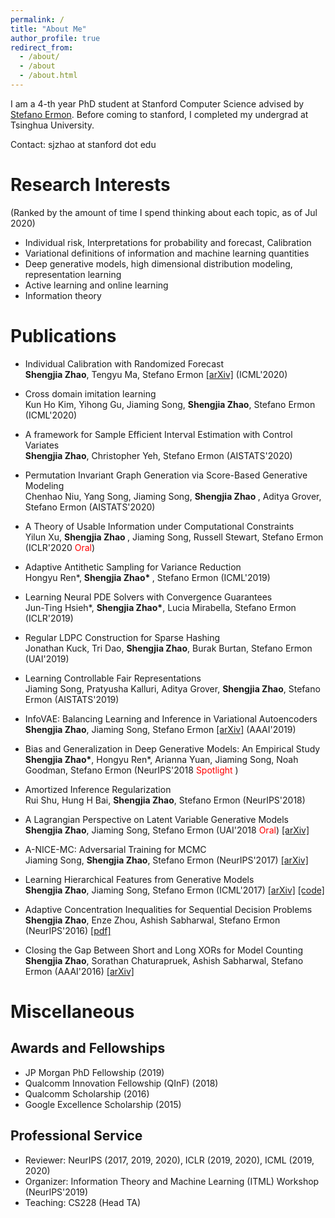 ```yaml
---
permalink: /
title: "About Me"
author_profile: true
redirect_from: 
  - /about/
  - /about
  - /about.html
---
```


I am a 4-th year PhD student at Stanford Computer Science advised by <a href="http://cs.stanford.edu/~ermon/">Stefano Ermon</a>. Before coming to stanford, I completed my undergrad at Tsinghua University.

Contact: sjzhao at stanford dot edu

# Research Interests 
(Ranked by the amount of time I spend thinking about each topic, as of Jul 2020)

- Individual risk, Interpretations for probability and forecast, Calibration
- Variational definitions of information and machine learning quantities
- Deep generative models, high dimensional distribution modeling, representation learning
- Active learning and online learning
- Information theory

# Publications

- Individual Calibration with Randomized Forecast <br>
<b>Shengjia Zhao</b>, Tengyu Ma, Stefano Ermon <a href="https://arxiv.org/abs/2006.10288">[arXiv]</a> (ICML'2020)

- Cross domain imitation learning <br>
Kun Ho Kim, Yihong Gu, Jiaming Song, <b>Shengjia Zhao</b>, Stefano Ermon (ICML'2020)

- A framework for Sample Efficient Interval Estimation with Control Variates <br>
<b>Shengjia Zhao</b>, Christopher Yeh, Stefano Ermon (AISTATS'2020) 

- Permutation Invariant Graph Generation via Score-Based Generative Modeling <br>
Chenhao Niu, Yang Song, Jiaming Song, <b> Shengjia Zhao </b>, Aditya Grover, Stefano Ermon (AISTATS'2020) 

- A Theory of Usable Information under Computational Constraints <br>
Yilun Xu, <b> Shengjia Zhao </b>, Jiaming Song, Russell Stewart, Stefano Ermon (ICLR'2020 <font color='red'>Oral</font>)

- Adaptive Antithetic Sampling for Variance Reduction <br>
Hongyu Ren\*, <b> Shengjia Zhao\* </b>, Stefano Ermon (ICML'2019)

- Learning Neural PDE Solvers with Convergence Guarantees <br>
Jun-Ting Hsieh\*, <b> Shengjia Zhao\*</b>, Lucia Mirabella, Stefano Ermon (ICLR'2019)

- Regular LDPC Construction for Sparse Hashing <br>
Jonathan Kuck, Tri Dao, <b>Shengjia Zhao</b>, Burak Burtan, Stefano Ermon (UAI'2019)

- Learning Controllable Fair Representations <br> 
Jiaming Song, Pratyusha Kalluri, Aditya Grover, <b>Shengjia Zhao</b>, Stefano Ermon (AISTATS'2019)

- InfoVAE: Balancing Learning and Inference in Variational Autoencoders <br>
 <b>Shengjia Zhao</b>, Jiaming Song, Stefano Ermon <a href="https://arxiv.org/abs/1706.02262">[arXiv]</a> (AAAI'2019)

- Bias and Generalization in Deep Generative Models: An Empirical Study <br>
<b>Shengjia Zhao\*</b>, Hongyu Ren*, Arianna Yuan, Jiaming Song, Noah Goodman, Stefano Ermon (NeurIPS'2018 <font color='red'> Spotlight </font>) 

- Amortized Inference Regularization <br>
Rui Shu, Hung H Bai, <b>Shengjia Zhao</b>, Stefano Ermon (NeurIPS'2018)

- A Lagrangian Perspective on Latent Variable Generative Models <br>
 <b>Shengjia Zhao</b>, Jiaming Song, Stefano Ermon (UAI'2018 <font color='red'>Oral</font>) <a href="https://arxiv.org/abs/1806.06514">[arXiv]</a> 

- A-NICE-MC: Adversarial Training for MCMC <br> 
Jiaming Song, <b>Shengjia Zhao</b>, Stefano Ermon (NeurIPS'2017) <a href="https://arxiv.org/abs/1706.07561">[arXiv]</a> 

- Learning Hierarchical Features from Generative Models <br> 
 <b>Shengjia Zhao</b>, Jiaming Song, Stefano Ermon (ICML'2017) <a href="https://arxiv.org/abs/1702.08396">[arXiv]</a> <a href="https://github.com/ermongroup/Variational-Ladder-Autoencoder">[code]</a> 

- Adaptive Concentration Inequalities for Sequential Decision Problems <br>
<b>Shengjia Zhao</b>, Enze Zhou, Ashish Sabharwal, Stefano Ermon (NeurIPS'2016) <a href="https://papers.nips.cc/paper/6493-adaptive-concentration-inequalities-for-sequential-decision-problems.pdf">[pdf]</a>

- Closing the Gap Between Short and Long XORs for Model Counting <br>
<b>Shengjia Zhao</b>, Sorathan Chaturapruek, Ashish Sabharwal, Stefano Ermon (AAAI'2016) <a href="https://arxiv.org/abs/1512.08863">[arXiv]</a> 



# Miscellaneous

## Awards and Fellowships
- JP Morgan PhD Fellowship (2019) 
- Qualcomm Innovation Fellowship (QInF) (2018) 
- Qualcomm Scholarship (2016) 
- Google Excellence Scholarship (2015) 

## Professional Service
- Reviewer: NeurIPS (2017, 2019, 2020), ICLR (2019, 2020), ICML (2019, 2020)
- Organizer: Information Theory and Machine Learning (ITML) Workshop (NeurIPS'2019)
- Teaching: CS228 (Head TA)

